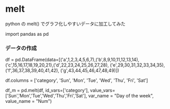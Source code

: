 # melt
python の melt() でグラフ化しやすいデータに加工してみた

import pandas as pd

### データの作成
df = pd.DataFrame(data=[('a',1,2,3,4,5,6,7),('b',8,9,10,11,12,13,14),
                        ('c',15,16,17,18,19,20,21),('d',22,23,24,25,26,27,28),
                        ('e',29,30,31,32,33,34,35),('f',36,37,38,39,40,41,42),
                        ('g',43,44,45,46,47,48,49)])

df.columns = ['category', 'Sun', 'Mon', 'Tue', 'Wed', 'Thu', 'Fri', 'Sat']

df_m = pd.melt(df, id_vars=['category'], 
              value_vars=['Sun','Mon','Tue','Wed','Thu','Fri','Sat'],
              var_name = "Day of the week", value_name = "Num")
